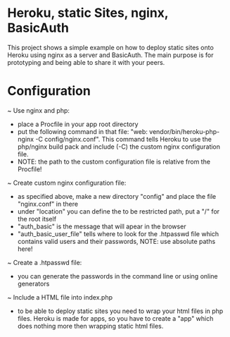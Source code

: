 # Heroku, static Sites, nginx, BasicAuth

This project shows a simple example on how to deploy static sites onto Heroku using nginx as a server and BasicAuth. The main purpose is for prototyping and being able to share it with your peers. 

# Configuration
~ Use nginx and php:
- place a Procfile in your app root directory
- put the following command in that file: "web: vendor/bin/heroku-php-nginx -C config/nginx.conf". This command tells Heroku to use the php/nginx build pack and include (-C) the custom nginx configuration file. 
- NOTE: the path to the custom configuration file is relative from the Procfile!

~ Create custom nginx configuration file:
- as specified above, make a new directory "config" and place the file "nginx.conf" in there
- under "location" you can define the to be restricted path, put a "/" for the root itself
- "auth_basic" is the message that will apear in the browser
- "auth_basic_user_file" tells where to look for the .htpasswd file which contains valid users and their passwords, NOTE: use absolute paths here!

~ Create a .htpasswd file:
- you can generate the passwords in the command line or using online generators

~ Include a HTML file into index.php
- to be able to deploy static sites you need to wrap your html files in php files. Heroku is made for apps, so you have to create a "app" which does nothing more then wrapping static html files.